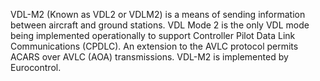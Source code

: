 VDL-M2 (Known as VDL2 or VDLM2) is a means of sending information between aircraft and ground stations. VDL Mode 2 is the only VDL mode being implemented operationally to support Controller Pilot Data Link Communications (CPDLC). An extension to the AVLC protocol permits ACARS over AVLC (AOA) transmissions. VDL-M2 is implemented by Eurocontrol.